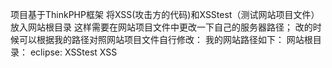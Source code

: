 项目基于ThinkPHP框架
将XSS(攻击方的代码)和XSStest（测试网站项目文件）放入网站根目录
这样需要在网站项目文件中更改一下自己的服务器路径；
改的时候可以根据我的路径对照网站项目文件自行修改：
我的网站路径如下：
	网站根目录：
		eclipse:
			XSStest
		XSS


